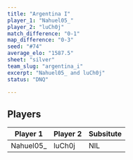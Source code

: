 ```yaml
---
title: "Argentina I"
player_1: "Nahuel05_"
player_2: "luCh0j"
match_difference: "0-1"
map_difference: "0-3"
seed: "#74"
average_elo: "1587.5"
sheet: "silver"
team_slug: "argentina_i"
excerpt: "Nahuel05_ and luCh0j"
status: "DNQ"

---
```

## Players

| Player 1 | Player 2 | Subsitute |
| -- | -- | -- |
| Nahuel05_ | luCh0j | NIL |
